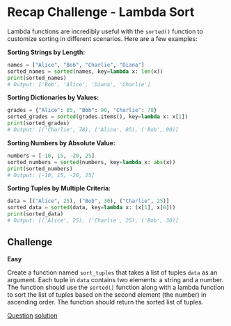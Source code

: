 # Recap Challenge - Lambda Sort

Lambda functions are incredibly useful with the `sorted()` function to customize sorting in different scenarios. Here are a few examples:

**Sorting Strings by Length:**

```python
names = ["Alice", "Bob", "Charlie", "Diana"]
sorted_names = sorted(names, key=lambda x: len(x))
print(sorted_names)
# Output: ['Bob', 'Alice', 'Diana', 'Charlie']
```

**Sorting Dictionaries by Values:**

```python
grades = {"Alice": 85, "Bob": 90, "Charlie": 78}
sorted_grades = sorted(grades.items(), key=lambda x: x[1])
print(sorted_grades)
# Output: [('Charlie', 78), ('Alice', 85), ('Bob', 90)]
```

**Sorting Numbers by Absolute Value:**

```python
numbers = [-10, 15, -20, 25]
sorted_numbers = sorted(numbers, key=lambda x: abs(x))
print(sorted_numbers)
# Output: [-10, 15, -20, 25]
```

**Sorting Tuples by Multiple Criteria:**

```python
data = [("Alice", 25), ("Bob", 30), ("Charlie", 25)]
sorted_data = sorted(data, key=lambda x: (x[1], x[0]))
print(sorted_data)
# Output: [('Alice', 25), ('Charlie', 25), ('Bob', 30)]
```

## Challenge

**Easy**

Create a function named `sort_tuples` that takes a list of tuples `data` as an argument. Each tuple in `data` contains two elements: a string and a number. The function should use the `sorted()` function along with a lambda function to sort the list of tuples based on the second element (the number) in ascending order. The function should return the sorted list of tuples.

[Question](q.py) [solution](solution.py)